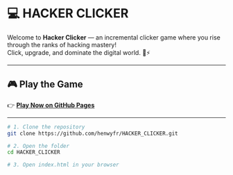 # 💻 HACKER CLICKER

Welcome to **Hacker Clicker** — an incremental clicker game where you rise through the ranks of hacking mastery!  
Click, upgrade, and dominate the digital world. 💾⚡

---

## 🎮 Play the Game
👉 **[Play Now on GitHub Pages](https://henwyfr.github.io/HACKER_CLICKER/)**

---
```bash
# 1. Clone the repository
git clone https://github.com/henwyfr/HACKER_CLICKER.git

# 2. Open the folder
cd HACKER_CLICKER

# 3. Open index.html in your browser
